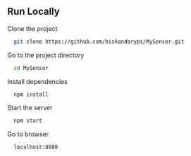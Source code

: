
## Run Locally

Clone the project

```bash
  git clone https://github.com/hiskandaryps/MySensor.git
```

Go to the project directory

```bash
  cd MySensor
```

Install dependencies

```bash
  npm install
```

Start the server

```bash
  npm start
```

Go to browser

```bash
  localhost:8080
```